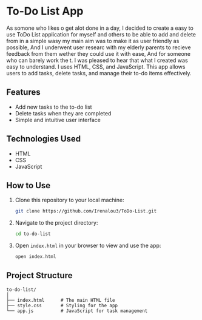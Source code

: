 # To-Do List App
As somone who likes o get alot done in a day, I decided to create a easy to use ToDo List application for myself and others to be able to add and delete from in a simple wasy my main aim was to make it as user friendly as possible, And I underwent user researc with my elderly parents to recieve feedback from them wether they could use it with ease, And for someone who can barely work the t. I was pleased to hear that what I created was easy to understand. I uses HTML, CSS, and JavaScript. This app allows users to add tasks, delete tasks, and manage their to-do items effectively.

## Features

- Add new tasks to the to-do list
- Delete tasks when they are completed
- Simple and intuitive user interface

## Technologies Used

- HTML
- CSS
- JavaScript

## How to Use

1. Clone this repository to your local machine:
    ```bash
    git clone https://github.com/Irenalou3/ToDo-List.git
    ```

2. Navigate to the project directory:
    ```bash
    cd to-do-list
    ```

3. Open `index.html` in your browser to view and use the app:
    ```bash
    open index.html
    ```

## Project Structure

```plaintext
to-do-list/
│
├── index.html      # The main HTML file
├── style.css       # Styling for the app
└── app.js          # JavaScript for task management
